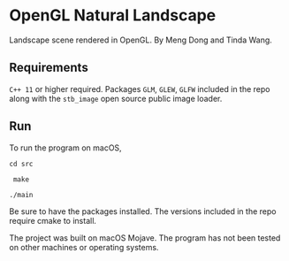 # OpenGL Natural Landscape
Landscape scene rendered in OpenGL. By Meng Dong and Tinda Wang.

## Requirements
`C++ 11` or higher required. Packages `GLM`, `GLEW`, `GLFW` included in the repo along with the `stb_image` open source public image loader.

## Run
To run the program on macOS,

``` cd src ```

``` make```

```./main```

Be sure to have the packages installed. The versions included in the repo require cmake to install.

The project was built on macOS Mojave. The program has not been tested on other machines or operating systems.


